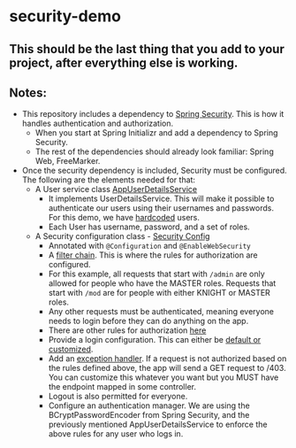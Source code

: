# security-demo
## This should be the last thing that you add to your project, after everything else is working.
## Notes:
- This repository includes a dependency to [Spring Security](https://github.com/uncg-csc340/sp25-spring-security-demo-basic/blob/649a35660c37fcbe6f42c0a78c10c71986ec8e78/pom.xml#L37). This is how it handles authentication and authorization.
     - When you start at Spring Initializr and add a dependency to Spring Security.
     - The rest of the dependencies should already look familiar: Spring Web, FreeMarker.
- Once the security dependency is included, Security must be configured. The following are the elements needed for that:
     -   A User service class [AppUserDetailsService](https://github.com/uncg-csc340/sp25-spring-security-demo-basic/blob/649a35660c37fcbe6f42c0a78c10c71986ec8e78/src/main/java/com/csc340/security_demo/security/AppUserDetailsService.java#L18C14-L18C35)
         - It implements UserDetailsService. This will make it possible to authenticate our users using their usernames and passwords. For this demo, we have [hardcoded](https://github.com/uncg-csc340/sp25-spring-security-demo-basic/blob/649a35660c37fcbe6f42c0a78c10c71986ec8e78/src/main/java/com/csc340/security_demo/security/AppUserDetailsService.java#L49) users.
         - Each User has username, password, and a set of roles.   
  -  A Security configuration class - [Security Config](https://github.com/uncg-csc340/sp25-spring-security-demo-basic/blob/649a35660c37fcbe6f42c0a78c10c71986ec8e78/src/main/java/com/csc340/security_demo/security/SecurityConfig.java#L18)
      -   Annotated with `@Configuration` and `@EnableWebSecurity`
      -   A [filter chain](https://github.com/uncg-csc340/sp25-spring-security-demo-basic/blob/649a35660c37fcbe6f42c0a78c10c71986ec8e78/src/main/java/com/csc340/security_demo/security/SecurityConfig.java#L23). This is where the rules for authorization are configured.
      -   For this example, all requests that start with `/admin` are only allowed for people who have the MASTER roles. Requests that start with `/mod` are for people with either KNIGHT or MASTER roles. 
      -   Any other requests must be authenticated, meaning everyone needs to login before they can do anything on the app.
      -   There are other rules for authorization [here](https://docs.spring.io/spring-security/reference/servlet/authorization/authorize-http-requests.html#authorize-requests)
      -   Provide a login configuration. This can either be [default or customized](https://docs.spring.io/spring-security/reference/servlet/authentication/passwords/form.html).
      -   Add an [exception handler](https://docs.spring.io/spring-security/reference/servlet/authentication/passwords/form.html). If a request is not authorized based on the rules defined above, the app will send a GET request to /403. You can customize this whatever you want but you MUST have the endpoint mapped in some controller.
      -   Logout is also permitted for everyone.
      -   Configure an authentication manager. We are using the BCryptPasswordEncoder from Spring Security, and the previously mentioned AppUserDetailsService to enforce the above rules for any user who logs in. 
